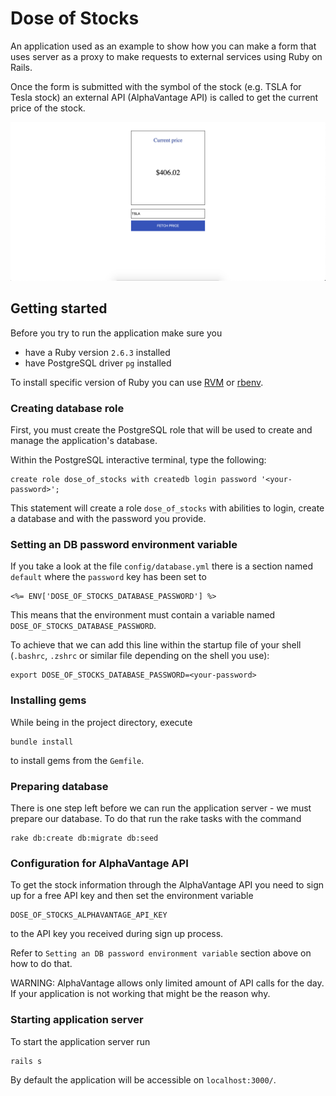 # Dose of Stocks

An application used as an example to show how you can make a form that
uses server as a proxy to make requests to external services
using Ruby on Rails.

Once the form is submitted with the symbol of the stock
(e.g. TSLA for Tesla stock) an external API (AlphaVantage API) is
called to get the current price of the stock.


![Dose of Stocks App](docs/dose_of_stocks.png)

## Getting started

Before you try to run the application make sure you
* have a Ruby version `2.6.3` installed
* have PostgreSQL driver `pg` installed

To install specific version of Ruby you can use [RVM](https://rvm.io/) or [rbenv](https://github.com/rbenv/rbenv).
### Creating database role
First, you must create the PostgreSQL role that will be used to create and
manage the application's database.

Within the PostgreSQL interactive terminal, type the following:
```
create role dose_of_stocks with createdb login password '<your-password>';
```
This statement will create a role `dose_of_stocks` with abilities to login, create a
database and with the password you provide.

### Setting an DB password environment variable

If you take a look at the file `config/database.yml` there is a section named `default` where the `password`
key has been set to
```
<%= ENV['DOSE_OF_STOCKS_DATABASE_PASSWORD'] %>
```

This means that the environment must contain a variable named `DOSE_OF_STOCKS_DATABASE_PASSWORD`.

To achieve that we can add this line within the startup file of your shell (`.bashrc`, `.zshrc` or similar file depending on the shell you use):
```
export DOSE_OF_STOCKS_DATABASE_PASSWORD=<your-password>
```

### Installing gems

While being in the project directory, execute
```
bundle install
```
to install gems from the `Gemfile`.

### Preparing database

There is one step left before we can run the application server - we must prepare our database.
To do that run the rake tasks with the command
```
rake db:create db:migrate db:seed
```

### Configuration for AlphaVantage API

To get the stock information through the AlphaVantage API you need to sign up for
a free API key and then set the environment variable
```
DOSE_OF_STOCKS_ALPHAVANTAGE_API_KEY
```

to the API key you received during sign up process.

Refer to `Setting an DB password environment variable` section above on how to
do that.

WARNING: AlphaVantage allows only limited amount of API calls for the day.
If your application is not working that might be the reason why.

### Starting application server

To start the application server run
```
rails s
```

By default the application will be accessible on `localhost:3000/`.
